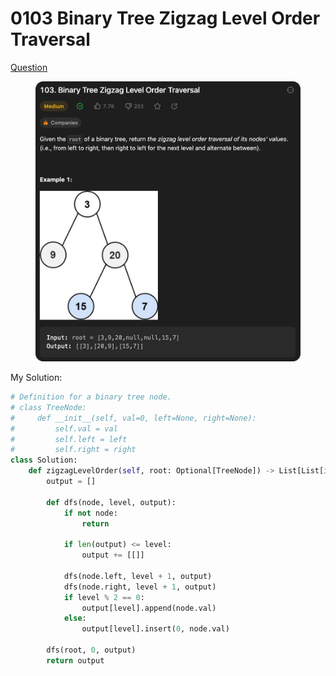 # 0103 Binary Tree Zigzag Level Order Traversal

[Question](https://leetcode.com/problems/binary-tree-zigzag-level-order-traversal/description/?envType=study-plan\&id=data-structure-ii)

<figure><img src="../.gitbook/assets/image (12).png" alt=""><figcaption></figcaption></figure>



My Solution:

```python
# Definition for a binary tree node.
# class TreeNode:
#     def __init__(self, val=0, left=None, right=None):
#         self.val = val
#         self.left = left
#         self.right = right
class Solution:
    def zigzagLevelOrder(self, root: Optional[TreeNode]) -> List[List[int]]:
        output = []

        def dfs(node, level, output):
            if not node:
                return 
            
            if len(output) <= level:
                output += [[]]
            
            dfs(node.left, level + 1, output)
            dfs(node.right, level + 1, output)
            if level % 2 == 0:
                output[level].append(node.val)
            else:
                output[level].insert(0, node.val)
        
        dfs(root, 0, output)
        return output
```
